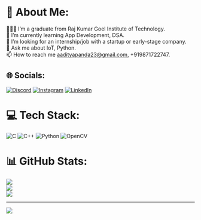 # 💫 About Me:
🧑🏽‍🎓 I’m a graduate from Raj Kumar Goel Institute of Technology.<br>🌱 I’m currently learning App Development, DSA.<br>🤝 I’m looking for an internship/job with a startup or early-stage company.<br>💬 Ask me about IoT, Python.<br>📫 How to reach me aadityapanda23@gmail.com, +919871722747.


## 🌐 Socials:
[![Discord](https://img.shields.io/badge/Discord-%237289DA.svg?logo=discord&logoColor=white)](https://discord.gg/https://discord.gg/rZC2MYSz) [![Instagram](https://img.shields.io/badge/Instagram-%23E4405F.svg?logo=Instagram&logoColor=white)](https://instagram.com/_aadityapanda_) [![LinkedIn](https://img.shields.io/badge/LinkedIn-%230077B5.svg?logo=linkedin&logoColor=white)](https://linkedin.com/in/aadityapanda) 

# 💻 Tech Stack:
![C](https://img.shields.io/badge/c-%2300599C.svg?style=for-the-badge&logo=c&logoColor=white) ![C++](https://img.shields.io/badge/c++-%2300599C.svg?style=for-the-badge&logo=c%2B%2B&logoColor=white) ![Python](https://img.shields.io/badge/python-3670A0?style=for-the-badge&logo=python&logoColor=ffdd54) ![OpenCV](https://img.shields.io/badge/opencv-%23white.svg?style=for-the-badge&logo=opencv&logoColor=white)
# 📊 GitHub Stats:
![](https://github-readme-stats.vercel.app/api?username=AadityaPanda&theme=dark&hide_border=false&include_all_commits=false&count_private=false)<br/>
![](https://github-readme-streak-stats.herokuapp.com/?user=AadityaPanda&theme=dark&hide_border=false)<br/>
![](https://github-readme-stats.vercel.app/api/top-langs/?username=AadityaPanda&theme=dark&hide_border=false&include_all_commits=false&count_private=false&layout=compact)

---
[![](https://visitcount.itsvg.in/api?id=AadityaPanda&icon=0&color=0)](https://visitcount.itsvg.in)

<!-- Proudly created with GPRM ( https://gprm.itsvg.in ) -->
